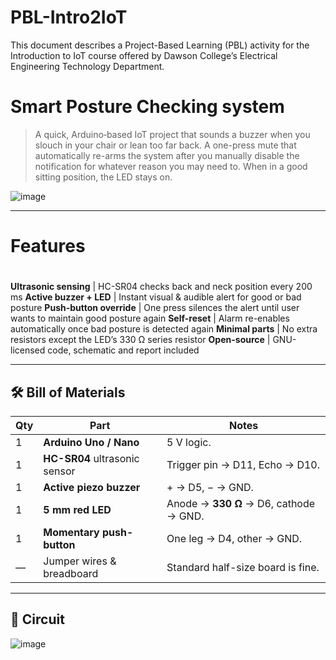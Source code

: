 # PBL-Intro2IoT
This document describes a Project-Based Learning (PBL) activity for the Introduction to IoT course offered by Dawson College’s Electrical Engineering Technology Department.

# Smart Posture Checking system

> A quick, Arduino‐based IoT project that sounds a buzzer when you slouch in your chair or lean too far back. A one-press mute that automatically re-arms the system after you manually disable the notification for whatever reason you may need to. When in a good sitting position, the LED stays on.

![image](https://github.com/user-attachments/assets/664d19bd-f245-47af-b758-1abd95a56512)


---

# Features
#
**Ultrasonic sensing** | HC-SR04 checks back and neck position every 200 ms
**Active buzzer + LED** | Instant visual & audible alert for good or bad posture
**Push-button override** | One press silences the alert until user wants to maintain good posture again
**Self-reset** | Alarm re-enables automatically once bad posture is detected again
**Minimal parts** | No extra resistors except the LED’s 330 Ω series resistor
**Open-source** | GNU-licensed code, schematic and report included

---

## 🛠 Bill of Materials

| Qty | Part | Notes |
|-----|------|-------|
| 1 | **Arduino Uno / Nano** | 5 V logic. |
| 1 | **HC-SR04** ultrasonic sensor | Trigger pin → D11, Echo → D10. |
| 1 | **Active piezo buzzer** | + → D5, − → GND. |
| 1 | **5 mm red LED** | Anode → **330 Ω** → D6, cathode → GND. |
| 1 | **Momentary push-button** | One leg → D4, other → GND. |
| — | Jumper wires & breadboard | Standard half-size board is fine. |

---

## 🔌 Circuit

![image](https://github.com/user-attachments/assets/1f2561f3-55dd-4f85-8652-cb6182b8ad0c)




